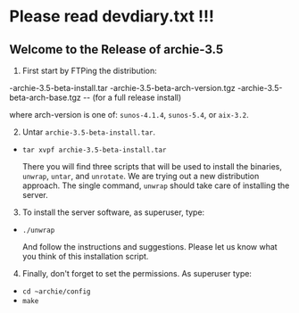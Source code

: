 # Please read devdiary.txt !!!

## Welcome to the Release of archie-3.5



1. First start by FTPing the distribution:

-archie-3.5-beta-install.tar
-archie-3.5-beta-arch-version.tgz
-archie-3.5-beta-arch-base.tgz -- (for a full release install)

   where arch-version is one of: `sunos-4.1.4`, `sunos-5.4`, or `aix-3.2`.

2. Untar `archie-3.5-beta-install.tar`.

- ``tar xvpf archie-3.5-beta-install.tar``
 
   There you will find three scripts that will be used to install the
   binaries, `unwrap`, `untar`, and `unrotate`. We are trying out a new
   distribution approach. The single command, `unwrap` should take care of
   installing the server.

3. To install the server software, as superuser, type:

- ``./unwrap``

   And follow the instructions and suggestions. Please let us know what you
   think of this installation script.

4. Finally, don't forget to set the permissions. As superuser type:

- ``cd ~archie/config``
- ``make``

